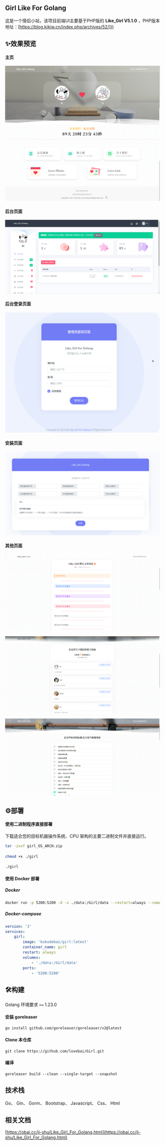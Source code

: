 ## Girl Like For Golang

这是一个情侣小站，该项目前端UI主要基于PHP版的 **Like_Girl V5.1.0** ，PHP版本地址：[https://blog.kikiw.cn/index.php/archives/52/]()


## ✨效果预览

#### 主页

![1725888472635](image/README/1725888472635.png)

![1725888479371](image/README/1725888479371.png)

#### 后台页面

![1725888583832](image/README/1725888583832.png)

#### 后台登录页面

![1725888609224](image/README/1725888609224.png)

#### 安装页面

![1725888639466](image/README/1725888639466.png)

#### 其他页面

![1725890287494](image/README/1725890287494.png)

![1725890297208](image/README/1725890297208.png)

![1725890310228](image/README/1725890310228.png)

## ⚙️部署

#### 使用二进制程序直接部署

下载适合您的目标机器操作系统、CPU 架构的主要二进制文件并直接运行。

```bash
tar -zxvf girl_OS_ARCH.zip

chmod +x ./girl

./girl
```

#### 使用 Docker 部署

##### Docker

```bash
docker run -p 5200:5200 -d -v ./data:/Girl/data --restart=always --name girl kukudebai/girl:latest
```

##### Docker-compose

```yaml
version: '3'
services:
    girl:
        image: 'kukudebai/girl:latest'
        container_name: girl
        restart: always
        volumes:
            - './data:/Girl/data'
        ports:
            - '5200:5200'


```

## 🛠️构建

Golang 环境要求 `>=` 1.23.0

#### 安装 goreleaser

```shell
go install github.com/goreleaser/goreleaser/v2@latest
```

#### Clone 本仓库

```shell
git clone https://github.com/lovebai/Girl.git
```

#### 编译

```shell
goreleaser build --clean --single-target --snapshot
```

## 技术栈

Go、 Gin、 Gorm、  Bootstrap、 Javascript、 Css、 Html

## 相关文档

[https://obai.cc/ji-shu/Like_Girl_For_Golang.html](https://obai.cc/ji-shu/Like_Girl_For_Golang.html)
